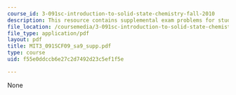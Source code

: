```yaml
---
course_id: 3-091sc-introduction-to-solid-state-chemistry-fall-2010
description: This resource contains supplemental exam problems for study.
file_location: /coursemedia/3-091sc-introduction-to-solid-state-chemistry-fall-2010/f55e0ddccb6e27c2d7492d23c5ef1f5e_MIT3_091SCF09_sa9_supp.pdf
file_type: application/pdf
layout: pdf
title: MIT3_091SCF09_sa9_supp.pdf
type: course
uid: f55e0ddccb6e27c2d7492d23c5ef1f5e

---
```

None